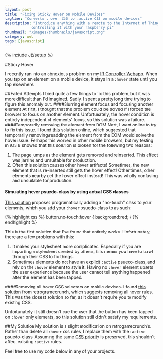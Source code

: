 ```yaml
---
layout: post
title: "Fixing Sticky Hover on Mobile Devices"
tagline: "Converts :hover CSS to :active CSS on mobile devices"
description: "Introduce anything with a remote to the Internet of Things by
            controlling it with your raspberry pi"
thumbnail: "/images/thumbnails/javascript.png"
category: web
tags: [javascript]
---
```

{% include JB/setup %}

#Sticky Hover

I recently ran into an obnoxious problem on my [IR Controller Webapp](http://mvartan.com/2014/11/25/controlling-your-tv-or-any-ir-device-with-raspberry-pi/). When you tap on an element on a mobile device, it stays in a `:hover` state until you tap elsewhere. 

##Failed Attempts
I tried quite a few things to fix this problem, but it was more difficult than I'd imagined. Sadly, I spent a pretty long time trying to figure this anomaly out.
####Blurring element focus and focusing another element
At first, I thought that the problem could be solved if I forced the browser to focus on another element. Unfortunately, the hover condition is entirely independent of elements' focus, so this solution was a failure. 
####Temporarily removing the element from DOM
Next, I went online to try to fix this issue. I found [this](http://stackoverflow.com/a/17234319) solution online, which suggested that temporarily removing/readding the element from the DOM would solve the hover issue. Perhaps this worked in other mobile browsers, but my testing in iOS 8 showed that this solution is broken for the following two reasons:

1. The page jumps as the element gets removed and reinserted. This effect was jarring and unsuitable for production.
2. Often this solution causes other hover artifacts! Sometimes, the new element that is re-inserted still gets the hover effect! Other times, other elements nearby get the hover effect instead! This was wholly confusing and unsuitable for production.

#### Simulating hover psuedo-class by using actual CSS classes
[This solution](http://www.nczonline.net/blog/2012/07/05/ios-has-a-hover-problem/) proposes programatically adding a "no-touch" class to your elements, which you add your `:hover` psuedo-class to as such:

{% highlight css %}
button.no-touch:hover {
    background:red;
}
{% endhighlight %}


This is the first solution that I've found that entirely works. Unfortunately, there are a few problems with this:

1. It makes your stylesheet more complicated. Especially if you are importing a stylesheet created by others, this means you have to trawl through their CSS to fix things.
2. Sometimes elements do not have an explicit `:active` psuedo-class, and rely on the `:hover` element to style it. Having no `:hover` element upsets the user experience because the user cannot tell anything happened after the element has been tapped.

####Removing all hover CSS selectors on mobile devices.
I found [this](http://retrogamecrunch.com/tmp/hover-fix) solution from retrogramecrunch, which suggests removing all hover rules. This was the closest solution so far, as it doesn't require you to modify existing CSS. 

Unfortunately, it still doesn't cue the user that the button has been tapped on `:hover` only elements, so this solution still didn't satisfy my requirements.

##My Solution
My solution is a slight modification on retrogamecrunch's. Rather than delete all `:hover` css rules, I replace them with the `:active` psuedo-class. Assuming the same [CSS priority](http://www.w3.org/TR/CSS2/cascade.html#specificity) is preserved, this shouldn't affect existing `:active` rules.

Feel free to use my code below in any of your projects.
<script src="https://gist.github.com/vartan/ab195e5a502a47e0c3e5.js"></script>

